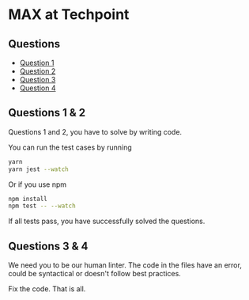 # MAX at Techpoint

## Questions

* [Question 1](Question-1.md)
* [Question 2](Question-2.md)
* [Question 3](Question-3.md)
* [Question 4](Question-4.md)

## Questions 1 & 2

Questions 1 and 2, you have to solve by writing code.

You can run the test cases by running

```bash
yarn
yarn jest --watch
```

Or if you use npm

```bash
npm install
npm test -- --watch
```

If all tests pass, you have successfully solved the questions.

## Questions 3 & 4

We need you to be our human linter. The code in the files have an error, could be syntactical or doesn't follow best practices.

Fix the code. That is all.

